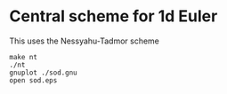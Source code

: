 # Central scheme for 1d Euler

This uses the Nessyahu-Tadmor scheme

```shell
make nt
./nt
gnuplot ./sod.gnu
open sod.eps
```
